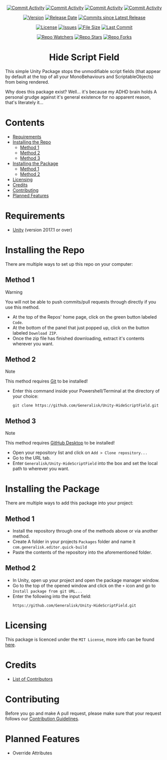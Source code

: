 <div align="center">
  
  [![Commit Activity](https://img.shields.io/github/commit-activity/w/Generalisk/Unity-HideScriptField)](https://github.com/Generalisk/Unity-HideScriptField)
  [![Commit Activity](https://img.shields.io/github/commit-activity/m/Generalisk/Unity-HideScriptField)](https://github.com/Generalisk/Unity-HideScriptField)
  [![Commit Activity](https://img.shields.io/github/commit-activity/y/Generalisk/Unity-HideScriptField)](https://github.com/Generalisk/Unity-HideScriptField)
  [![Commit Activity](https://img.shields.io/github/commit-activity/t/Generalisk/Unity-HideScriptField)](https://github.com/Generalisk/Unity-HideScriptField)
  
  [![Version](https://img.shields.io/github/v/release/Generalisk/Unity-HideScriptField)](https://github.com/Generalisk/Unity-HideScriptField/releases/latest)
  [![Release Date](https://img.shields.io/github/release-date/Generalisk/Unity-HideScriptField)](https://github.com/Generalisk/Unity-HideScriptField/releases/latest)
  [![Commits since Latest Release](https://img.shields.io/github/commits-since/Generalisk/Unity-HideScriptField/latest)](https://github.com/Generalisk/Unity-HideScriptField/releases/latest)
  
  [![License](https://img.shields.io/github/license/Generalisk/Unity-HideScriptField)](https://github.com/Generalisk/Unity-HideScriptField/blob/main/LICENSE)
  [![Issues](https://img.shields.io/github/issues/Generalisk/Unity-HideScriptField)](https://github.com/Generalisk/Unity-HideScriptField/issues)
  [![File Size](https://img.shields.io/github/repo-size/Generalisk/Unity-HideScriptField)](https://github.com/Generalisk/Unity-HideScriptField)
  [![Last Commit](https://img.shields.io/github/last-commit/Generalisk/Unity-HideScriptField)](https://github.com/Generalisk/Unity-HideScriptField)
  
  [![Repo Watchers](https://img.shields.io/github/watchers/Generalisk/Unity-HideScriptField)](https://github.com/Generalisk/Unity-HideScriptField)
  [![Repo Stars](https://img.shields.io/github/stars/Generalisk/Unity-HideScriptField)](https://github.com/Generalisk/Unity-HideScriptField)
  [![Repo Forks](https://img.shields.io/github/forks/Generalisk/Unity-HideScriptField)](https://github.com/Generalisk/Unity-HideScriptField)
</div>

<div align="center">
  
  # Hide Script Field
</div>

This simple Unity Package stops the unmodifiable script fields (that appear by default at the top of all your MonoBehaviours and ScriptableObjects) from being rendered.

Why does this package exist? Well... it's because my ADHD brain holds A personal grudge against it's general existence for no apparent reason, that's literately it...

# Contents
- [Requirements](#requirements)
- [Installing the Repo](#installing-the-repo)
  - [Method 1](#method-1)
  - [Method 2](#method-2)
  - [Method 3](#method-3)
- [Installing the Package](#installing-the-package)
  - [Method 1](#method-1)
  - [Method 2](#method-2)
- [Licensing](#licensing)
- [Credits](#credits)
- [Contributing](#contributing)
- [Planned Features](#planned-features)

# Requirements
- [Unity](https://unity.com/download) (version 2017.1 or over)

# Installing the Repo
There are multiple ways to set up this repo on your computer:
## Method 1
> [!WARNING]
> You will not be able to push commits/pull requests through directly if you use this method.
- At the top of the Repos' home page, click on the green button labeled `Code`.
- At the bottom of the panel that just popped up, click on the button labeled `Download ZIP`.
- Once the zip file has finished downloading, extract it's contents wherever you want.
## Method 2
> [!NOTE]
> This method requires [Git](https://git-scm.com/downloads) to be installed!
- Enter this command inside your Powershell/Terminal at the directory of your choice:
  ```
  git clone https://github.com/Generalisk/Unity-HideScriptField.git
  ```
## Method 3
> [!NOTE]
> This method requires [GitHub Desktop](https://desktop.github.com/) to be installed!
- Open your repository list and click on `Add > Clone repository...`
- Go to the URL tab.
- Enter `Generalisk/Unity-HideScriptField` into the box and set the local path to wherever you want.

# Installing the Package
There are multiple ways to add this package into your project:
## Method 1
- Install the repository through one of the methods above or via another method.
- Create A folder in your projects `Packages` folder and name it `com.generalisk.editor.quick-build`
- Paste the contents of the repository into the aforementioned folder.
## Method 2
- In Unity, open up your project and open the package manager window.
- Go to the top of the opened window and click on the `+` icon and go to `Install package from git URL...`
- Enter the following into the input field:
  ```
  https://github.com/Generalisk/Unity-HideScriptField.git
  ```

# Licensing
This package is licenced under the `MIT License`, more info can be found [here](../LICENSE).

# Credits
- [List of Contributors](CONTRIBUTORS.md)

# Contributing
Before you go and make A pull request, please make sure that your request follows our [Contribution Guidelines](CONTRIBUTING.md).

# Planned Features
- Override Attributes
